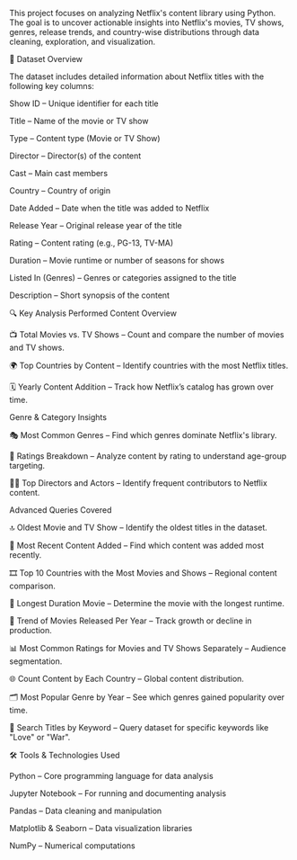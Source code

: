 This project focuses on analyzing Netflix's content library using Python.
The goal is to uncover actionable insights into Netflix's movies, TV shows, genres, release trends, and country-wise distributions through data cleaning, exploration, and visualization.

📁 Dataset Overview

The dataset includes detailed information about Netflix titles with the following key columns:

Show ID – Unique identifier for each title

Title – Name of the movie or TV show

Type – Content type (Movie or TV Show)

Director – Director(s) of the content

Cast – Main cast members

Country – Country of origin

Date Added – Date when the title was added to Netflix

Release Year – Original release year of the title

Rating – Content rating (e.g., PG-13, TV-MA)

Duration – Movie runtime or number of seasons for shows

Listed In (Genres) – Genres or categories assigned to the title

Description – Short synopsis of the content

🔍 Key Analysis Performed
Content Overview

📺 Total Movies vs. TV Shows – Count and compare the number of movies and TV shows.

🌍 Top Countries by Content – Identify countries with the most Netflix titles.

🗓 Yearly Content Addition – Track how Netflix’s catalog has grown over time.

Genre & Category Insights

🎭 Most Common Genres – Find which genres dominate Netflix's library.

🧒 Ratings Breakdown – Analyze content by rating to understand age-group targeting.

👩‍🎬 Top Directors and Actors – Identify frequent contributors to Netflix content.

Advanced Queries Covered

🔝 Oldest Movie and TV Show – Identify the oldest titles in the dataset.

🧾 Most Recent Content Added – Find which content was added most recently.

🎞 Top 10 Countries with the Most Movies and Shows – Regional content comparison.

🎥 Longest Duration Movie – Determine the movie with the longest runtime.

📆 Trend of Movies Released Per Year – Track growth or decline in production.

📊 Most Common Ratings for Movies and TV Shows Separately – Audience segmentation.

🌐 Count Content by Each Country – Global content distribution.

🗂 Most Popular Genre by Year – See which genres gained popularity over time.

🔎 Search Titles by Keyword – Query dataset for specific keywords like "Love" or "War".

🛠 Tools & Technologies Used

Python – Core programming language for data analysis

Jupyter Notebook – For running and documenting analysis

Pandas – Data cleaning and manipulation

Matplotlib & Seaborn – Data visualization libraries

NumPy – Numerical computations
